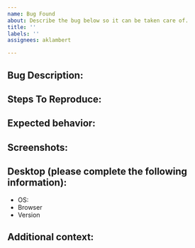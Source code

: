 ```yaml
---
name: Bug Found
about: Describe the bug below so it can be taken care of.
title: ''
labels: ''
assignees: aklambert

---
```


## Bug Description:

## Steps To Reproduce:

## Expected behavior:

## Screenshots:

## Desktop (please complete the following information):
 - OS:
 - Browser
 - Version

## Additional context:
